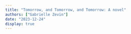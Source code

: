 ```yaml
---
title: "Tomorrow, and Tomorrow, and Tomorrow: A novel"
authors: ["Gabrielle Zevin"]
date: "2023-12-24"
display: true
---
```


<!-- Your comments or review here -->
